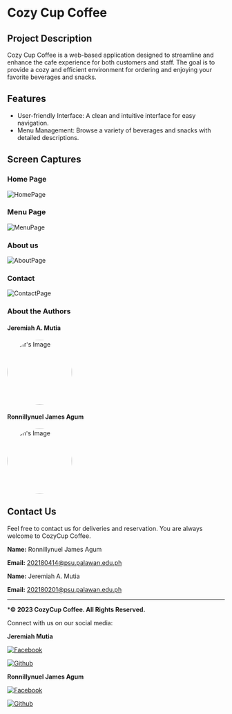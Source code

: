 # Cozy Cup Coffee 

## Project Description 
Cozy Cup Coffee is a web-based application designed to streamline and enhance the cafe experience for both customers and staff. The goal is to provide a cozy and efficient environment for ordering and enjoying your favorite beverages and snacks.

## Features 
- User-friendly Interface: A clean and intuitive interface for easy navigation.
- Menu Management: Browse a variety of beverages and snacks with detailed descriptions.

## Screen Captures 

### Home Page
![HomePage](images/home.png)

### Menu Page
![MenuPage](images/menu.png)

### About us
![AboutPage](images/about.png)

### Contact
![ContactPage](images/contact.png)

### About the Authors

#### Jeremiah A. Mutia
<a href="https://github.com/jeffhaha101">
    <img src="images/jeff.jpg" alt="Jeff's Image" width="150" style="border-radius: 50%;">
</a>

#### Ronnillynuel James Agum
<a href="https://github.com/rondonbrij">
    <img src="images/pfp.jpg" alt="Ron's Image" width="150" style="border-radius: 50%;">
</a>

## Contact Us

Feel free to contact us for deliveries and reservation. You are always welcome to CozyCup Coffee.

 **Name:** Ronnillynuel James Agum

 **Email:** 202180414@psu.palawan.edu.ph

 **Name:** Jeremiah A. Mutia

 **Email:** 202180201@psu.palawan.edu.ph

 --- 

***&copy; 2023 CozyCup Coffee. All Rights Reserved.**

Connect with us on our social media:

**Jeremiah Mutia**

[![Facebook](images/jfb.jpg)](https://www.facebook.com/jeremiah.mutia.03)

[![Github](images/jeff.jpg)](https://github.com/jeffhaha101)

**Ronnillynuel James Agum**

[![Facebook](images/rfb.jpg)](https://www.facebook.com/ronxxxron)

[![Github](images/pfp.jpg)](https://github.com/rondonbrij)

